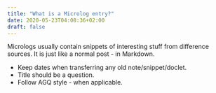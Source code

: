 ```yaml
---
title: "What is a Microlog entry?"
date: 2020-05-23T04:08:36+02:00
draft: false
---
```


Micrologs usually contain snippets of interesting stuff from difference sources. It is just like a normal post - in Markdown.

- Keep dates when transferring any old note/snippet/doclet.
- Title should be a question.
- Follow AGQ style - when applicable.

